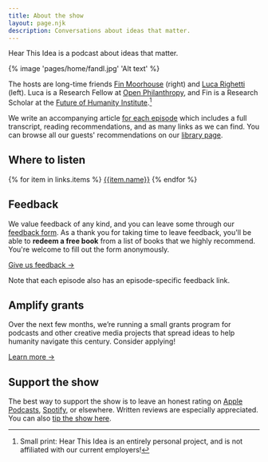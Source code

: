 ```yaml
---
title: About the show
layout: page.njk
description: Conversations about ideas that matter.
---
```


<span class="font-sans text-lg">Hear This Idea is a podcast about ideas that matter.</span>

{% image 'pages/home/fandl.jpg' 'Alt text' %}

The hosts are long-time friends [Fin Moorhouse](https://www.finmoorhouse.com) (right) and [Luca Righetti](https://www.lucarighetti.com) (left). Luca is a Research Fellow at [Open Philanthropy](https://openphilanthropy.org/), and Fin is a Research Scholar at the [Future of Humanity Institute](https://www.fhi.ox.ac.uk).[^1]

[^1]: Small print: Hear This Idea is an entirely personal project, and is not affiliated with our current employers!

We write an accompanying article [for each episode](/episodes)  which includes a full transcript, reading recommendations, and as many  links as we can find. You can browse all our guests' recommendations on  our [library page](/library).

## Where to listen

<div class="flex flex-wrap">
{% for item in links.items %}
<a href="{{item.url}}" class="no-underline bg-gold-400 font-sans outline-gold-500 outline-[3px] mx-2 px-4 py-2 rounded-lg block hover:outline outline-offset-[-3px] mb-0 my-[-10px]" target="_blank">{{item.name}}</a>
{% endfor %}
</div>


## Feedback

We value feedback of any kind, and you can leave some through our [feedback form](https://feedback.hearthisidea.com/listener). As a thank you for taking time to leave feedback, you'll be able to **redeem a free book** from a list of books that we highly recommend. You're welcome to fill out the form anonymously.

<a href='https://feedback.hearthisidea.com/listener' class="no-underline bg-gold-400 font-sans outline-gold-500 outline-[3px] m-2 px-5 py-3 rounded-lg inline-block hover:outline outline-offset-[-3px]">
Give us feedback →
</a>

Note that each episode also has an episode-specific feedback link.

## Amplify grants

Over the next few months, we’re running a small grants program for podcasts and other creative  media projects that spread ideas to help humanity navigate this century. Consider applying!

<a href='/grants' class="no-underline bg-gold-400 font-sans outline-gold-500 outline-[3px] m-2 px-5 py-3 rounded-lg inline-block hover:outline outline-offset-[-3px]">
Learn more →
</a>

## Support the show

The best way to support the show is to leave an honest rating on [Apple Podcasts](https://podcasts.apple.com/gb/podcast/hear-this-idea/id1496501781), [Spotify](https://open.spotify.com/show/442fxr9pe0tbDtqEikODch), or elsewhere. Written reviews are especially appreciated. You can also [tip the show here](/donate).
